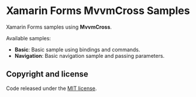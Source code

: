 # Xamarin Forms MvvmCross Samples

Xamarin Forms samples using **MvvmCross**. 

Available samples:

- **Basic**: Basic sample using bindings and commands.
- **Navigation**: Basic navigation sample and passing parameters.

## Copyright and license

Code released under the [MIT license](https://opensource.org/licenses/MIT).